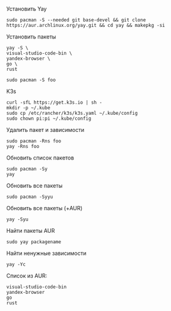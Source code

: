 Установить Yay
```
sudo pacman -S --needed git base-devel && git clone https://aur.archlinux.org/yay.git && cd yay && makepkg -si
```
Установить пакеты
```
yay -S \
visual-studio-code-bin \
yandex-browser \
go \
rust
```
```
sudo pacman -S foo
```
K3s
```
curl -sfL https://get.k3s.io | sh -
mkdir -p ~/.kube
sudo cp /etc/rancher/k3s/k3s.yaml ~/.kube/config
sudo chown pi:pi ~/.kube/config
```
Удалить пакет и зависимости
```
sudo pacman -Rns foo
yay -Rns foo
```
Обновить список пакетов
```
sudo pacman -Sy
yay
```
Обновить все пакеты
```
sudo pacman -Syyu
```
Обновить все пакеты (+AUR)
```
yay -Syu
```
Найти пакеты AUR
```
sudo yay packagename
```
Найти ненужные зависимости
```
yay -Yc
```
Список из AUR:
```
visual-studio-code-bin
yandex-browser
go
rust
```
